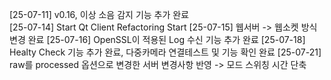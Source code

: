 [25-07-11] v0.16, 이상 소음 감지 기능 추가 완료  
[25-07-14] Start Qt Client Refactoring Start
[25-07-15] 웹서버 -> 웹소켓 방식 변경 완료
[25-07-16] OpenSSL이 적용된 Log 수신 기능 추가 완료
[25-07-18] Healty Check 기능 추가 완료, 다중카메라 연결테스트 및 기능 확인 완료
[25-07-21] raw를 processed 옵션으로 변경한 서버 변경사항 반영 -> 모드 스위칭 시간 단축